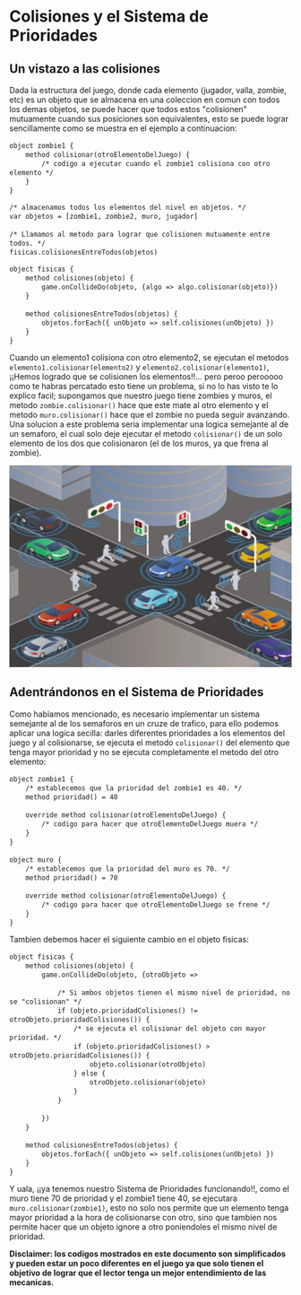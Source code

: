# Colisiones y el Sistema de Prioridades

## Un vistazo a las colisiones
Dada la estructura del juego, donde cada elemento (jugador, valla, zombie, etc) es un objeto que se almacena en una coleccion en comun con todos los demas objetos, se puede hacer que todos estos "colisionen" mutuamente cuando sus posiciones son equivalentes, esto se puede lograr sencillamente como se muestra en el ejemplo a continuacion:

``` wollok
object zombie1 {
	method colisionar(otroElementoDelJuego) {
		/* codigo a ejecutar cuando el zombie1 colisiona con otro elemento */
	}
}
```

``` wollok
/* almacenamos todos los elementos del nivel en objetos. */
var objetos = [zombie1, zombie2, muro, jugador]

/* Llamamos al metodo para lograr que colisionen mutuamente entre todos. */
fisicas.colisionesEntreTodos(objetos)
```


``` wollok
object fisicas {
	method colisiones(objeto) {
		game.onCollideDo(objeto, {algo => algo.colisionar(objeto)})
	}

	method colisionesEntreTodos(objetos) {
		objetos.forEach({ unObjeto => self.colisiones(unObjeto) })
	}
}
```
Cuando un elemento1 colisiona con otro elemento2, se ejecutan el metodos `elemento1.colisionar(elemento2)` y `elemento2.colisionar(elemento1)`, ¡¡Hemos logrado que se colisionen los elementos!!... pero peroo perooooo como te habras percatado esto tiene un problema, si no lo has visto te lo explico facil; supongamos que nuestro juego tiene zombies y muros, el metodo `zombie.colisionar()` hace que este mate al otro elemento y el metodo `muro.colisionar()` hace que el zombie no pueda seguir avanzando. Una solucion a este problema seria implementar una logica semejante al de un semaforo, el cual solo deje ejecutar el metodo `colisionar()` de un solo elemento de los dos que colisionaron (el de los muros, ya que frena al zombie).

![semaforos en un cruze](./semaforos.jpg)

## Adentrándonos en el Sistema de Prioridades
Como habiamos mencionado, es necesario implementar un sistema semejante al de los semaforos en un cruze de trafico, para ello podemos aplicar una logica secilla: darles diferentes prioridades a los elementos del juego y al colisionarse, se ejecuta el metodo `colisionar()` del elemento que tenga mayor prioridad y no se ejecuta completamente el metodo del otro elemento:

``` wollok
object zombie1 {
	/* establecemos que la prioridad del zombie1 es 40. */
	method prioridad() = 40

	override method colisionar(otroElementoDelJuego) {
		/* codigo para hacer que otroElementoDelJuego muera */
	}
}

object muro {
	/* establecemos que la prioridad del muro es 70. */
	method prioridad() = 70
 
	override method colisionar(otroElementoDelJuego) {
		/* codigo para hacer que otroElementoDelJuego se frene */
	}
}

```
Tambien debemos hacer el siguiente cambio en el objeto fisicas:
``` wollok
object fisicas {
	method colisiones(objeto) {
		game.onCollideDo(objeto, {otroObjeto =>
		
			/* Si ambos objetos tienen el mismo nivel de prioridad, no se "colisionan" */
			if (objeto.prioridadColisiones() != otroObjeto.prioridadColisiones()) {
				/* se ejecuta el colisionar del objeto con mayor prioridad. */
				if (objeto.prioridadColisiones() > otroObjeto.prioridadColisiones()) { 
					objeto.colisionar(otroObjeto)
				} else {
					otroObjeto.colisionar(objeto)
				}
			}

		})
	}

	method colisionesEntreTodos(objetos) {
		objetos.forEach({ unObjeto => self.colisiones(unObjeto) })
	}
}
```

Y uala, ¡¡ya tenemos nuestro Sistema de Prioridades funcionando!!, como el muro tiene 70 de prioridad y el zombie1 tiene 40, se ejecutara `muro.colisionar(zombie1)`, esto no solo nos permite que un elemento tenga mayor prioridad a la hora de colisionarse con otro, sino que tambien nos permite hacer que un objeto ignore a otro poniendoles el mismo nivel de prioridad.

__Disclaimer: los codigos mostrados en este documento son simplificados y pueden estar un poco diferentes en el juego ya que solo tienen el objetivo de lograr que el lector tenga un mejor entendimiento de las mecanicas.__

